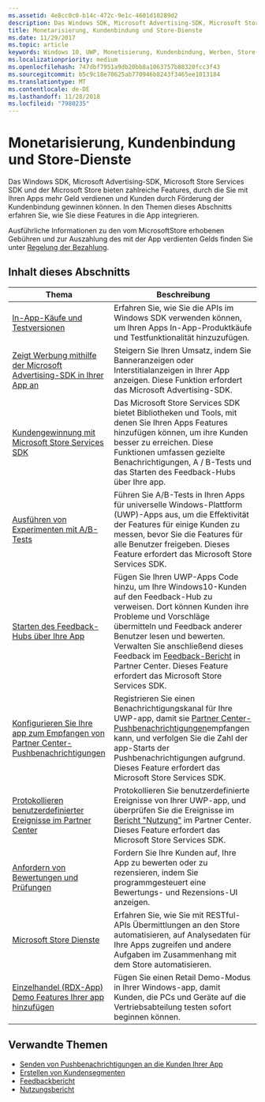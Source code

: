 ```yaml
---
ms.assetid: 4e8cc0c0-b14c-472c-9e1c-4601d10289d2
description: Das Windows SDK, Microsoft Advertising-SDK, Microsoft Store Services SDK und der Microsoft Store bieten zahlreiche Features, durch die Sie mit Ihren Apps mehr Geld verdienen und Kunden durch Förderung der Kundenbindung gewinnen können.
title: Monetarisierung, Kundenbindung und Store-Dienste
ms.date: 11/29/2017
ms.topic: article
keywords: Windows 10, UWP, Monetisierung, Kundenbindung, Werben, Store-Dienste
ms.localizationpriority: medium
ms.openlocfilehash: 747dbf7951a9db20bb8a1063757b88320fcc3f43
ms.sourcegitcommit: b5c9c18e70625ab770946b8243f3465ee1013184
ms.translationtype: MT
ms.contentlocale: de-DE
ms.lasthandoff: 11/28/2018
ms.locfileid: "7980235"
---
```

# <a name="monetization-engagement-and-store-services"></a>Monetarisierung, Kundenbindung und Store-Dienste

Das Windows SDK, Microsoft Advertising-SDK, Microsoft Store Services SDK und der Microsoft Store bieten zahlreiche Features, durch die Sie mit Ihren Apps mehr Geld verdienen und Kunden durch Förderung der Kundenbindung gewinnen können. In den Themen dieses Abschnitts erfahren Sie, wie Sie diese Features in die App integrieren.

Ausführliche Informationen zu den vom MicrosoftStore erhobenen Gebühren und zur Auszahlung des mit der App verdienten Gelds finden Sie unter [Regelung der Bezahlung](../publish/getting-paid-apps.md).

## <a name="in-this-section"></a>Inhalt dieses Abschnitts

| Thema                | Beschreibung                 |
|--------------------|-----------------------------|
| [In-App-Käufe und Testversionen](in-app-purchases-and-trials.md)      | Erfahren Sie, wie Sie die APIs im Windows SDK verwenden können, um Ihren Apps In-App-Produktkäufe und Testfunktionalität hinzuzufügen.  |
| [Zeigt Werbung mithilfe der Microsoft Advertising-SDK in Ihrer App an](display-ads-in-your-app.md)      |   Steigern Sie Ihren Umsatz, indem Sie Banneranzeigen oder Interstitialanzeigen in Ihrer App anzeigen. Diese Funktion erfordert das Microsoft Advertising-SDK. |
| [Kundengewinnung mit Microsoft Store Services SDK](microsoft-store-services-sdk.md)      | Das Microsoft Store Services SDK bietet Bibliotheken und Tools, mit denen Sie Ihren Apps Features hinzufügen können, um ihre Kunden besser zu erreichen. Diese Funktionen umfassen gezielte Benachrichtigungen, A / B-Tests und das Starten des Feedback-Hubs über Ihre app. |
| [Ausführen von Experimenten mit A/B-Tests](run-app-experiments-with-a-b-testing.md)      |   Führen Sie A/B-Tests in Ihren Apps für universelle Windows-Plattform (UWP)-Apps aus, um die Effektivität der Features für einige Kunden zu messen, bevor Sie die Features für alle Benutzer freigeben. Dieses Feature erfordert das Microsoft Store Services SDK.  |
| [Starten des Feedback-Hubs über Ihre App](launch-feedback-hub-from-your-app.md)      |   Fügen Sie Ihren UWP-Apps Code hinzu, um Ihre Windows10-Kunden auf den Feedback-Hub zu verweisen. Dort können Kunden ihre Probleme und Vorschläge übermitteln und Feedback anderer Benutzer lesen und bewerten. Verwalten Sie anschließend dieses Feedback im [Feedback-Bericht](../publish/feedback-report.md) in Partner Center. Dieses Feature erfordert das Microsoft Store Services SDK.   |
| [Konfigurieren Sie Ihre app zum Empfangen von Partner Center-Pushbenachrichtigungen](configure-your-app-to-receive-dev-center-notifications.md)  |  Registrieren Sie einen Benachrichtigungskanal für Ihre UWP-app, damit sie [Partner Center-Pushbenachrichtigungen](../publish/send-push-notifications-to-your-apps-customers.md)empfangen kann, und verfolgen Sie die Zahl der app-Starts der Pushbenachrichtigungen aufgrund. Dieses Feature erfordert das Microsoft Store Services SDK.  |
| [Protokollieren benutzerdefinierter Ereignisse im Partner Center](log-custom-events-for-dev-center.md)  | Protokollieren Sie benutzerdefinierte Ereignisse von Ihrer UWP-app, und überprüfen Sie die Ereignisse im [Bericht "Nutzung"](../publish/usage-report.md) im Partner Center. Dieses Feature erfordert das Microsoft Store Services SDK. |
| [Anfordern von Bewertungen und Prüfungen](request-ratings-and-reviews.md) |  Fordern Sie Ihre Kunden auf, Ihre App zu bewerten oder zu rezensieren, indem Sie programmgesteuert eine Bewertungs- und Rezensions-UI anzeigen.  |
| [Microsoft Store Dienste](using-windows-store-services.md)    |  Erfahren Sie, wie Sie mit RESTful-APIs Übermittlungen an den Store automatisieren, auf Analysedaten für Ihre Apps zugreifen und andere Aufgaben im Zusammenhang mit dem Store automatisieren.    |
| [Einzelhandel (RDX-App) Demo Features Ihrer app hinzufügen](retail-demo-experience.md)        |  Fügen Sie einen Retail Demo-Modus in Ihrer Windows-app, damit Kunden, die PCs und Geräte auf die Vertriebsabteilung testen sofort beginnen können.  |

## <a name="related-topics"></a>Verwandte Themen

* [Senden von Pushbenachrichtigungen an die Kunden Ihrer App](../publish/send-push-notifications-to-your-apps-customers.md)
* [Erstellen von Kundensegmenten](../publish/create-customer-segments.md)
* [Feedbackbericht](../publish/feedback-report.md)
* [Nutzungsbericht](../publish/usage-report.md)
